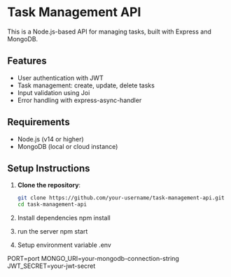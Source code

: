 # Task Management API

This is a Node.js-based API for managing tasks, built with Express and MongoDB.

## Features

- User authentication with JWT
- Task management: create, update, delete tasks
- Input validation using Joi
- Error handling with express-async-handler

## Requirements

- Node.js (v14 or higher)
- MongoDB (local or cloud instance)

## Setup Instructions

1. **Clone the repository**:
   ```bash
   git clone https://github.com/your-username/task-management-api.git
   cd task-management-api

2. Install dependencies
   npm install
   
4. run the server
   npm start

5. Setup environment variable .env
   
PORT=port
MONGO_URI=your-mongodb-connection-string
JWT_SECRET=your-jwt-secret
